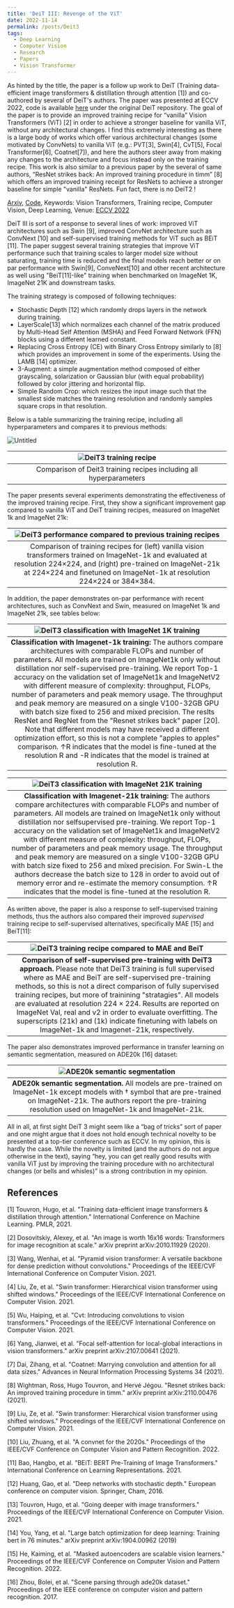 ```yaml
---
title: 'DeiT III: Revenge of the ViT'
date: 2022-11-14
permalink: /posts/Deit3
tags:
  - Deep Learning
  - Computer Vision
  - Research
  - Papers
  - Vision Transformer 
---
```



As hinted by the title, the paper is a follow up work to DeiT (Training data-efficient image transformers & distillation through attention [1]) and co-authored by several of DeiT's authors. The paper was presented at ECCV 2022, code is available [here](https://github.com/facebookresearch/deit/blob/main/README_revenge.md) under the original DeiT repository. The goal of the paper is to provide an improved training recipe for “vanilla” Vision Transformers (ViT) [2] in order to achieve a stronger baseline for vanilla ViT, without any architectural changes. I find this extremely interesting as there is a large body of works which offer various architectural changes (some motivated by ConvNets) to vanilla ViT (e.g.: PVT[3], Swin[4], CvT[5], Focal Transformer[6], Coatnet[7]), and here the authors steer away from making any changes to the architecture and focus instead only on the training recipe. This work is also similar to a previous paper by the several of same authors, “ResNet strikes back: An improved training procedure in timm” [8] which offers an improved training receipt for ResNets to achieve a stronger baseline for simple "vanilla" ResNets. Fun fact, there is no DeiT2 ! 

[Arxiv](https://arxiv.org/abs/2204.07118), [Code](https://github.com/facebookresearch/deit/blob/main/README_revenge.md), Keywords: Vision Transformers, Training recipe, Computer Vision, Deep Learning, Venue: [ECCV 2022](https://eccv2022.ecva.net/)

DeiT III is sort of a response to several lines of work: improved ViT architectures such as Swin [9], improved ConvNet architecture such as ConvNext [10] and self-supervised training methods for ViT such as BEiT [11]. The paper suggest several training strategies that improve ViT performance such that training scales to larger model size without saturating, training time is reduced and the final models reach better or on par performance with Swin[9], ConveNext[10] and other recent architecture as well using "BeiT[11]-like" training when benchmarked on ImageNet 1K, ImageNet 21K and downstream tasks. 

The training strategy is composed of following techniques:
* Stochastic Depth [12] which randomly drops layers in the network during training. 
* LayerScale[13] which normalizes each channel of the matrix produced by Multi-Head Self Attention (MSHA) and Feed Forward Network (FFN) blocks using a different learned constant. 
* Replacing Cross Entropy (CE) with Binary Cross Entropy similarly to [8] which provides an improvement in some of the experiments. 
Using the LAMB [14] optimizer.
* 3-Augment: a simple augmentation method composed of either grayscaling, solarization or Gaussian blur (with equal probability) followed by color jittering and horizontal flip. 
* Simple Random Crop: which resizes the input image such that the smallest side matches the training resolution and randomly samples square crops in that resolution. 

Below is a table summarizing the training recipe, including all hyperparameters and compares it to previous methods:


<img src="https://github.com/GilLevi/gillevi.github.io/blob/master/images/posts/deit3/deit3_table1.png" alt="Untitled" />

| ![DeiT3 training recipe](https://github.com/GilLevi/gillevi.github.io/blob/master/_posts/random_papers_nov22/deit3_table1.png) | 
|:--:| 
|Comparison of Deit3 training recipes including all hyperparameters|

The paper presents several experiments demonstrating the effectiveness of the improved training recipe. First, they show a significant improvement gap compared to vanilla ViT and DeiT training recipes, measured on ImageNet 1k and ImageNet 21k: 

| ![DeiT3 performance compared to previous training recipes](https://github.com/GilLevi/gillevi.github.io/blob/master/_posts/random_papers_nov22/deit3_figure1.png) | 
|:--:| 
|Comparison of training recipes for (left) vanilla vision transformers trained on ImageNet-1k and evaluated at resolution 224×224, and (right) pre-trained on ImageNet-21k at 224×224 and finetuned on ImageNet-1k at resolution 224×224 or 384×384.|


In addition, the paper demonstrates on-par performance with recent architectures, such as ConvNext and Swin, measured on ImageNet 1k and ImageNet 21k, see tables below:

| ![DeiT3 classification with ImageNet 1K training](https://github.com/GilLevi/gillevi.github.io/blob/master/_posts/random_papers_nov22/deit3_table7.png)| 
|:--:| 
|<b> Classification with Imagenet-1k training: </b> The authors compare architectures with comparable FLOPs and number of parameters. All models are trained on ImageNet1k only without distillation nor self-supervised pre-training. We report Top-1 accuracy on the validation set of ImageNet1k and ImageNetV2 with different measure of complexity: throughput, FLOPs, number of parameters and peak memory usage. The throughput and peak memory are measured on a single V100-32GB GPU with batch size fixed to 256 and mixed precision. The reslts ResNet and RegNet from the "Resnet strikes back" paper [20].  Note that different models may have received a different optimization effort, so this is not a complete "apples to apples" comparison. ↑R indicates that the model is fine-tuned at the resolution R and -R indicates that the model is trained at resolution R. | 



| ![DeiT3 classification with ImageNet 21K training](https://github.com/GilLevi/gillevi.github.io/blob/master/_posts/random_papers_nov22/deit3_table8.png)| 
|:--:| 
|<b> Classification with Imagenet-21k training: </b> The authors compare architectures with comparable FLOPs and number of parameters. All models are trained on ImageNet1k only without distillation nor selfsupervised pre-training. We report Top-1 accuracy on the validation set of ImageNet1k and ImageNetV2 with different measure of complexity: throughput, FLOPs, number of parameters and peak memory usage. The throughput and peak memory are measured on a single V100-32GB GPU with batch size fixed to 256 and mixed precision. For Swin-L the authors decrease the batch size to 128 in order to avoid out of memory error and re-estimate the memory consumption. ↑R indicates that the model is fine-tuned at the resolution R. | 


As written above, the paper is also a response to self-supervised training methods, thus the authors also compared their improved *supervised* training recipe to self-supervised alternatives, specifically MAE [15] and BeiT[11]: 

| ![DeiT3 training recipe compared to MAE and BeiT](https://github.com/GilLevi/gillevi.github.io/blob/master/_posts/random_papers_nov22/deit3_table9.png)| 
|:--:| 
|<b> Comparison of self-supervised pre-training with DeiT3 approach. </b> Please note that DeiT3 training is full supervised where as MAE and BeiT are self-supervised pre-training methods, so this is not a direct comparison of fully supervised training recipes, but more of trainining "stratagies". All models are evaluated at resolution 224 × 224. Results are reported on ImageNet Val, real and v2 in order to evaluate overfitting. The superscripts (21k) and (1k) indicate finetuning with labels on ImageNet-1k and Imagenet-21k, respectively. |

The paper also demonstrates improved performance in transfer learning on semantic segmentation, measured on ADE20k [16] dataset:

| ![ADE20k semantic segmentation](https://github.com/GilLevi/gillevi.github.io/blob/master/_posts/random_papers_nov22/deit3_table11.png)| 
|:--:| 
|<b> ADE20k semantic segmentation. </b> All models are pre-trained on ImageNet-1k except models with † symbol that are pre-trained on ImageNet-21k. The authors report the pre-training resolution used on ImageNet-1k and ImageNet-21k. |

All in all, at first sight DeiT 3 might seem like a “bag of tricks” sort of paper and one might argue that it does not hold enough technical novelty to be presented at a top-tier conference such as ECCV. In my opinion, this is hardly the case. While the novelty is limited (and the authors do not argue otherwise in the text), saying “hey, you can get really good results with vanilla ViT just by improving the training procedure with no architectural changes (or bells and whisles)” is a strong contribution in my opinion. 


## References

[1] Touvron, Hugo, et al. "Training data-efficient image transformers & distillation through attention." International Conference on Machine Learning. PMLR, 2021.
  
[2] Dosovitskiy, Alexey, et al. "An image is worth 16x16 words: Transformers for image recognition at scale." arXiv preprint arXiv:2010.11929 (2020).
  
[3] Wang, Wenhai, et al. "Pyramid vision transformer: A versatile backbone for dense prediction without convolutions." Proceedings of the IEEE/CVF International Conference on Computer Vision. 2021.
  
[4] Liu, Ze, et al. "Swin transformer: Hierarchical vision transformer using shifted windows." Proceedings of the IEEE/CVF International Conference on Computer Vision. 2021.
  
[5] Wu, Haiping, et al. "Cvt: Introducing convolutions to vision transformers." Proceedings of the IEEE/CVF International Conference on Computer Vision. 2021.
  
[6] Yang, Jianwei, et al. "Focal self-attention for local-global interactions in vision transformers." arXiv preprint arXiv:2107.00641 (2021). 
  
[7] Dai, Zihang, et al. "Coatnet: Marrying convolution and attention for all data sizes." Advances in Neural Information Processing Systems 34 (2021).
  
[8]  Wightman, Ross, Hugo Touvron, and Hervé Jégou. "Resnet strikes back: An improved training procedure in timm." arXiv preprint arXiv:2110.00476 (2021).
  
[9] Liu, Ze, et al. "Swin transformer: Hierarchical vision transformer using shifted windows." Proceedings of the IEEE/CVF International Conference on Computer Vision. 2021.

[10] Liu, Zhuang, et al. "A convnet for the 2020s." Proceedings of the IEEE/CVF Conference on Computer Vision and Pattern Recognition. 2022.

[11]  Bao, Hangbo, et al. "BEiT: BERT Pre-Training of Image Transformers." International Conference on Learning Representations. 2021.

[12] Huang, Gao, et al. "Deep networks with stochastic depth." European conference on computer vision. Springer, Cham, 2016.
  
[13] Touvron, Hugo, et al. "Going deeper with image transformers." Proceedings of the IEEE/CVF International Conference on Computer Vision. 2021.
  
[14] You, Yang, et al. "Large batch optimization for deep learning: Training bert in 76 minutes." arXiv preprint arXiv:1904.00962 (2019)
  
[15] He, Kaiming, et al. "Masked autoencoders are scalable vision learners." Proceedings of the IEEE/CVF Conference on Computer Vision and Pattern Recognition. 2022.
  
[16] Zhou, Bolei, et al. "Scene parsing through ade20k dataset." Proceedings of the IEEE conference on computer vision and pattern recognition. 2017.
